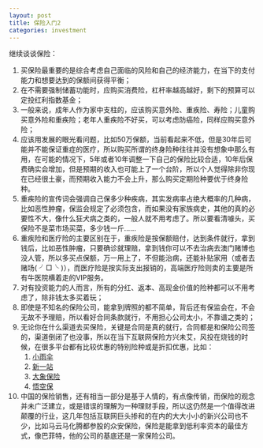 ```yaml
---
layout: post
title: 保险入门2
categories: investment
---
```


继续谈谈保险：

1. 买保险最重要的是综合考虑自己面临的风险和自己的经济能力，在当下的支付能力和想要达到的保额间获得平衡；
2. 在不需要强制储蓄功能时，应购买消费险，杠杆率越高越好，剩下的预算可以定投红利指数基金；
3. 一般来说，成年人作为家中支柱的，应该购买意外险、重疾险、寿险；儿童购买意外险和重疾险；老年人重疾险不好买，可以考虑防癌险，同样应购买意外险；
4. 应该用发展的眼光看问题，比如50万保额，当前看起来不低，但是30年后可能并不能保证重症的医疗，所以购买所谓的终身险种往往并没有想象中那么有用，在可能的情况下，5年或者10年调整一下自己的保险比较合适，10年后保费确实会增加，但是预期的收入也可能上了一个台阶，所以个人觉得除非你现在已经很土豪，而预期收入能力不会上升，那么购买定期险种要优于终身险种。
5. 重疾险的宣传词会强调自己保多少种疾病，其实发病率占绝大概率的几种病，比如恶性肿瘤，保监会规定了必须包含，而如果没有家族病史，其他的真的必要性不大，像什么狂犬病之类的，一般人就不用考虑了。所以要看清噱头，买保险不是菜市场买菜，多少钱一斤……
6. 重疾险和医疗险的主要区别在于，重疾险是按保额赔付，达到条件就行，拿到钱后，比如恶性肿瘤，只要确诊就理赔，拿到钱你可以不去治病去澳门赌博也没人管，所以多买点保额，万一用上了，不但能治病，还能补贴家用（或者去赌场( ╯□╰ )），而医疗险是按实际支出报销的，高端医疗险则卖的主要是所有牛医院横着走的VIP服务。
7. 对有投资能力的人而言，所有的分红、返本、高现金价值的险种都可以不用考虑了，除非钱太多买着玩；
8. 即使是不知名的保险公司，能拿到牌照的都不简单，背后还有保监会在，不会无故不予理赔，所以看好合同条款就行，不用担心公司太小，不靠谱之类的；
9. 无论你在什么渠道去买保险，关键是合同是真的就行，合同都是和保险公司签的，渠道倒闭了也没事，所以在当下互联网保险方兴未艾，风投在烧钱的时候，在很多平台都有比较优惠的特别险种或是折扣优惠，比如：
   1. [小雨伞](https://www.xiaoyusan.com/)
   2. [新一站](http://www.xyz.cn/)
   3. [大象保险](http://www.bz365.com/)
   4. [悟空保](https://www.wkbins.com/)
10. 中国的保险销售，还有相当一部分是基于人情的，有点像传销，而保险的观念并未广泛建立，或是错误的理解为一种理财手段，所以这仍然是一个值得改进颠覆的行业，这几年包括互联网巨头掺和的在内的大大小小的新兴公司也不少，比如马云马化腾都参股的众安保险，保险是能拿到低利率资本的最佳方式，像巴菲特，他的公司的基底还是一家保险公司。

